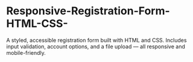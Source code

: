 # Responsive-Registration-Form-HTML-CSS-
A styled, accessible registration form built with HTML and CSS. Includes input validation, account options, and a file upload — all responsive and mobile-friendly.
